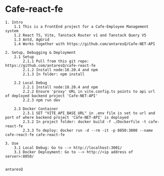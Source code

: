 # Cafe-react-fe

	1. Intro
		1.1 This is a FrontEnd project for a Cafe-Employee Management system
		1.2 React TS, Vite, Tanstack Router v1 and Tanstack Query V5
		1.3 Antd, AgGrid
   		1.4 Works together with https://github.com/antaresQ/Cafe-NET-API

	2. Setup, Debugging & Deployment
		2.1 Setup
			2.1.1 Pull from this git repo: https://github.com/antaresQ/cafe-react-fe
			2.1.2 Install node:18.20.4 and npm
			2.1.3 In folder: npm install

		2.2 Local Debug
			2.2.1 Install node:18.20.4 and npm
  			2.2.2 Ensure 'proxy' URL in vite.config.ts points to api url of deployed backend project 'Cafe-NET-API' 
    		2.2.3 npm run dev
      		
		2.3 Docker Container
  			2.3.1 SET "VITE_API_BASE_URL" in .env file is set to url and port of where backend project 'Cafe-NET-API' is deployed
			2.3.2 In project folder: docker build -f ./Dockerfile -t cafe-react-fe
  			2.3.3 To deploy: docker run -d --rm -it -p 8050:3000 --name cafe-react-fe cafe-react-fe
    
 	3. Use 
  		3.1 Local Debug: Go to --> http://localhost:3001/
		3.1 Docker Deployment: Go to --> http://<ip address of server>:8050/
		

	antaresQ
